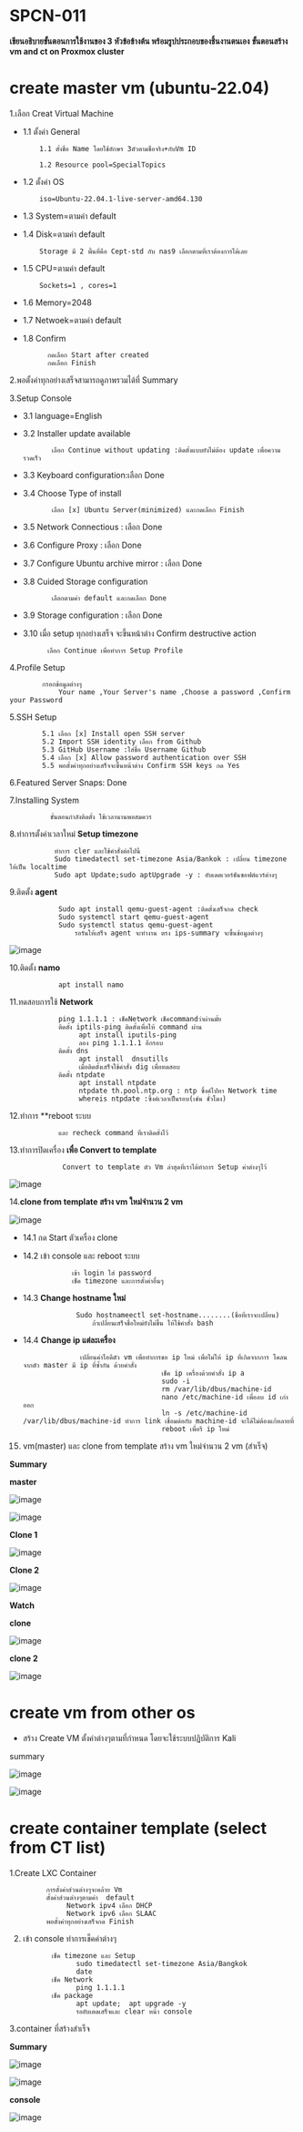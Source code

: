 # SPCN-011
**เขียนอธิบายขั้นตอนการใช้งานของ 3 หัวข้อข้างต้น พร้อมรูปประกอบของชิ้นงานตนเอง**
**ขั้นตอนสร้าง vm and ct on Proxmox cluster**

# create master vm (ubuntu-22.04)

1.เลือก Creat Virtual Machine

* 1.1 ตั้งค่า General

          1.1 ตั้งชื่อ Name โดยใช้อักษร 3ตัวตามชื่อจริง+กับVm ID 
            
          1.2 Resource pool=SpecialTopics
          
* 1.2 ตั้งค่า OS

          iso=Ubuntu-22.04.1-live-server-amd64.130
          
* 1.3 System=ตามค่า default

* 1.4 Disk=ตามค่า default

          Storage มี 2 พื้นที่คือ Cept-std กับ nas9 เลือกตามที่เราต้องการได้เลย
          
* 1.5  CPU=ตามค่า default

          Sockets=1 , cores=1
          
* 1.6 Memory=2048

* 1.7 Netwoek=ตามค่า default

* 1.8 Confirm

            กดเลือก Start after created 
            กดเลือก Finish 

2.พอตั้งค่าทุกอย่างเสร็จสามารถดูภาพรวมได้ที่ Summary

3.Setup Console

* 3.1 language=English

* 3.2 Installer update available

             เลือก Continue without updating :ติดตั้งแบบยังไม่ต้อง update เพื่อความรวดเร็ว
             
* 3.3  Keyboard configuration:เลือก Done

* 3.4  Choose Type of install

             เลือก [x] Ubuntu Server(minimized) และกดเลือก Finish

* 3.5 Network Connectious : เลือก Done

* 3.6 Configure Proxy : เลือก Done

* 3.7 Configure  Ubuntu archive mirror : เลือก Done

* 3.8 Cuided Storage configuration
  
             เลือกตามค่า default และกดเลือก Done
             
* 3.9 Storage configuration : เลือก Done

* 3.10 เมื่อ setup ทุกอย่างเสร็จ จะขึ้นหน้าต่าง Confirm destructive action

            เลือก Continue เพื่อทำการ Setup Profile

4.Profile Setup
            
            กรอกข้อมูลต่างๆ 
                Your name ,Your Server's name ,Choose a password ,Confirm your Password
                
5.SSH Setup

            5.1 เลือก [x] Install open SSH server
            5.2 Import SSH identity เลือก from Github
            5.3 GitHub Username :ใส่ชื่อ Username Github
            5.4 เลือก [x] Allow password authentication over SSH
            5.5 พอตั้งค่าทุกอย่างเสร็จจะขึ้นหน้าต่าง Confirm SSH keys กด Yes

6.Featured Server Snaps: Done

7.Installing System

              ขั้นตอนกำลังติดตั้ง ใช้เวลานานพอสมควร
8.ทำการตั้งค่าเวลาใหม่ **Setup timezone**
               
               ทำการ cler และใช้คำสั่งต่อไปนี้
               Sudo timedatectl set-timezone Asia/Bankok : เปลี่ยน timezone ให้เป็น localtime
               Sudo apt Update;sudo aptUpgrade -y : อับเดตเวอร์ชันซอฟต์แวร์ต่างๆ

9.ติดตั้ง **agent**

                Sudo apt install qemu-guest-agent :ติดตั้งเสร็จกด check
                Sudo systemctl start qemu-guest-agent 
                Sudo systemctl status qemu-guest-agent 
                    รอรันให้เสร็จ agent จะทำงาน ตรง ips-summary จะขึ้นข้อมูลต่างๆ
  ![image](https://user-images.githubusercontent.com/110905426/208231778-95ae73d3-c489-41f1-a155-c3701a945158.png)

                    
 10.ติดตั้ง **namo**
  
                apt install namo
                
 11.ทดสอบการใช้ **Network**
 
                ping 1.1.1.1 : เช็คNetwork เช็คcommandว่าผ่านมั้ย
                ติดตั้ง iptils-ping ติดตั้งเพื่อให้ command ผ่าน
                     apt install iputils-ping
                     ลอง ping 1.1.1.1 อีกรอบ
                ติดตั้ง dns
                     apt install  dnsutills
                     เมื่อติดตั้งเสร็จใช้คำสั่ง dig เพื่อทดสอบ
                ติดตั้ง ntpdate
                     apt install ntpdate
                     ntpdate th.pool.ntp.org : ntp ซิ้งค์ไปหา Network time
                     whereis ntpdate :ซิ้งค์เวลาเป็นรอบ(เช่น ชั่วโมง)

12.ทำการ **reboot ระบบ

                และ recheck command ที่เราติดตั้งไว้
            
13.ทำการปิดเครื่อง **เพื่อ Convert to template**

                 Convert to template ตัว Vm ล่าสุดที่เราได้ทำการ Setup ค่าต่างๆไว้
                 
![image](https://user-images.githubusercontent.com/110905426/208232006-b0b5c6ce-9924-4f30-b9f3-a8c2f693abac.png)

14.**clone from template สร้าง vm ใหม่จำนวน 2 vm**

![image](https://user-images.githubusercontent.com/110905426/208234602-2a6fc5d8-e66c-4fba-b581-968232b13cbd.png)

* 14.1 กด Start ตัวเครื่อง clone 
* 14.2 เข้า console และ reboot ระบบ

                  เข้า login ใส่ password
                  เช็ค timezone และการตั้งค่าอื่นๆ
                  
* 14.3 **Change hostname ใหม่**

                   Sudo hostnameectl set-hostname........(ชื่อที่เราจะเปลี่ยน)
                       ถ้าเปลี่ยนเสร็จชื่อใหม่ยังไม่ขึ้น ให้ใช้คำสั่ง bash
           
* 14.4 **Change ip แต่ละเครื่อง**
                    
                    เปลี่ยนค่าไอดีตัว vm เพื่อทำการขอ ip ใหม่ เพื่อไม่ให้ ip ที่เกิดจากการ โคลนจากตัว master มี ip ที่ซ้ำกัน ด้วยคำสั่ง
                                        เช็ค ip เครื่องด้วยคำสั่ง ip a
                                        sudo -i
                                        rm /var/lib/dbus/machine-id
                                        nano /etc/machine-id เพื่อลบ id เก่าออก
                                        ln -s /etc/machine-id /var/lib/dbus/machine-id ทำการ link เชื่อมต่อกับ machine-id จะได้ไม่ต้องแก้หลายที่
                                        reboot เพื่อรี ip ใหม่
 15. vm(master) และ clone from template สร้าง vm ใหม่จำนวน 2 vm (สำเร็จ)
 
 **Summary**
 
 **master**
 
 ![image](https://user-images.githubusercontent.com/110905426/208235502-48e9c8b3-7aa7-4ee6-bb85-f4caae42b217.png)

                   
![image](https://user-images.githubusercontent.com/110905426/208235254-0e762741-d6d4-47b9-a0c3-a6e7d9d8a01b.png)

**Clone 1**

![image](https://user-images.githubusercontent.com/110905426/208235345-1509143e-baf8-48c8-b17a-8395324f1c6c.png)

**Clone 2**

![image](https://user-images.githubusercontent.com/110905426/208235383-68784dc0-0bcb-44ac-8590-babdaa786a31.png)

**Watch**

**clone**

![image](https://user-images.githubusercontent.com/110905426/208235745-269107e7-7508-49ca-b9a0-7d9df69c410a.png)

**clone 2**

![image](https://user-images.githubusercontent.com/110905426/208235800-f291b79b-948f-48d6-a5aa-b656fef392fc.png)


# create vm from other os 

* สร้าง Create VM ตั้งค่าต่างๆตามที่กำหนด โดยจะใช้ระบบปฏิบัติการ Kali


summary

![image](https://user-images.githubusercontent.com/110905426/208296654-d8b5202d-91f3-40b4-8b8d-538906baa599.png)

![image](https://user-images.githubusercontent.com/110905426/208296688-7a72f405-c97f-4174-af3f-658502b3b7ec.png)





# create container template (select from CT list)

1.Create LXC Container
             
             การตั้งค่าส่วนต่างๆจะคล้าย Vm
             ตั้งค่าส่วนต่างๆตามค่า  default
                  Network ipv4 เลือก DHCP
                  Network ipv6 เลือก SLAAC
             พอตั้งค่าทุกอย่างเสร็จกด Finish

2. เข้า console ทำการเช็คค่าต่างๆ
              
              เช็ค timezone และ Setup
                    sudo timedatectl set-timezone Asia/Bangkok
                    date
              เช็ค Network
                    ping 1.1.1.1
              เช็ค package
                    apt update;  apt upgrade -y
                    รออับเตดเสร็จและ clear หน้า console

3.container ที่สร้างสำเร็จ

**Summary**

![image](https://user-images.githubusercontent.com/110905426/208236224-6e09f263-a479-48c6-b0f5-814965070312.png)

![image](https://user-images.githubusercontent.com/110905426/208236234-4eb043d1-c7cd-45fb-85aa-5a7271e1b1b2.png)


**console**

![image](https://user-images.githubusercontent.com/110905426/208236579-4c0d0e6c-d1fc-4703-8fcc-58b579ea124c.png)



            




